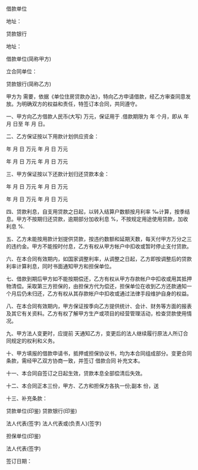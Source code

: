 
 


借款单位


地址：


贷款银行


地址：


借款单位(简称甲方)


立合同单位：


贷款银行(简称乙方)


甲方为 需要，依据《单位住房贷款办法》，特向乙方申请借款，经乙方审查同意发放。为明确双方的权益和责任，特签订本合同，共同遵守。


一、甲方向乙方借款人民币(大写) 万元，保证用于 .借款期限为 年 个月，即从 年 月 日至 年 月 日。


二、乙方保证按以下用款计划供应资金：


年 月 日 万元 年 月 日 万元


年 月 日 万元 年 月 日 万元


三、甲方保证按以下还款计划归还贷款本金：


年 月 日 万元 年 月 日 万元


年 月 日 万元 年 月 日 万元


四、贷款利息，自支用贷款之日起，以转入结算户数额按月利率 ‰计算，按季结息。甲方不按期归还贷款，逾期部分加收利息 %，不按规定用途使用贷款，加收利息 %.


五、乙方未能按用款计划提供贷款，按违约数额和延期天数，每天付甲方万分之三的违约金。甲方不能按时付息，乙方有权从甲方帐户中扣收或暂时停止支付贷款。


六、在本合同有效期内，如国家调整利率，从调整之日起，乙方即按调整后的贷款利率计算利息，同时书面通知甲方和担保单位。


七、借款到期后甲方如不能按期偿还，乙方有权从甲方存款帐户中扣收或用其抵押物清偿。采取第三方担保的，由担保方代为偿还，担保单位在收到乙方还款通知一个月后仍未归还，乙方有权从其存款帐户中扣收或通过法律手段维护自身的权益。


八、在本合同有效期内，甲方保证按季向乙方提供统计、会计、财务等方面的报表及其它有关资料。乙方有权了解甲方生产或项目的经营管理活动，检查贷款使用情况。


九、甲方法人变更时，应提前 天通知乙方，变更后的法人继续履行原法人所订合同规定的权利和义务。


十、甲方填报的借款申请书，抵押或担保协议书，均为本合同组成部分。变更合同条款，需经甲乙双方协商一致，并签订
借款合同
补充文本。


十一、本合同自签订之日起生效，贷款本息全部偿清后失效。


十二、本合同正本三份，甲方、乙方和担保方各执一份;副本 份，送


十三、补充条款：


贷款单位(印鉴) 贷款银行(印鉴)


法人代表(签字) 法人代表或(负责人)(签字)


担保单位(印鉴)


法人代表(签字)


签订日期：

 


 

 
 
 
 
 
  


  
 

  


  


  
 
 
 
 

